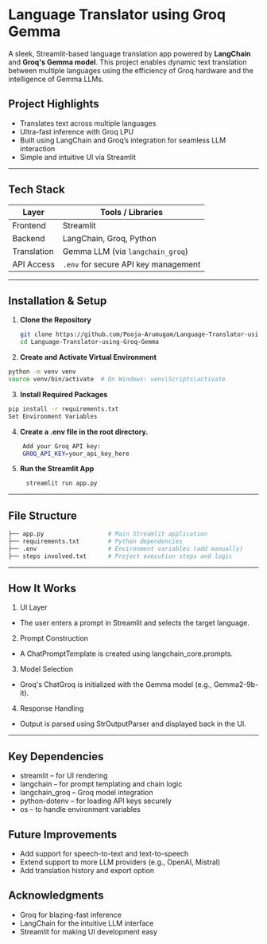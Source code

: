# Language Translator using Groq Gemma

A sleek, Streamlit-based language translation app powered by **LangChain** and **Groq's Gemma model**. This project enables dynamic text translation between multiple languages using the efficiency of Groq hardware and the intelligence of Gemma LLMs.

## Project Highlights

- Translates text across multiple languages
- Ultra-fast inference with Groq LPU
- Built using LangChain and Groq’s integration for seamless LLM interaction
- Simple and intuitive UI via Streamlit
---

## Tech Stack

| Layer       | Tools / Libraries                             |
|-------------|-----------------------------------------------|
| Frontend    | Streamlit                                     |
| Backend     | LangChain, Groq, Python                       |
| Translation | Gemma LLM (via `langchain_groq`)             |
| API Access  | `.env` for secure API key management          |

---

## Installation & Setup

1. **Clone the Repository**
   ```bash
   git clone https://github.com/Pooja-Arumugam/Language-Translator-using-Groq-Gemma.git
   cd Language-Translator-using-Groq-Gemma
   ```

2. **Create and Activate Virtual Environment**
 ```bash
 python -m venv venv
 source venv/bin/activate  # On Windows: venv\Scripts\activate
 ```
3. **Install Required Packages**
```bash
pip install -r requirements.txt
Set Environment Variables
```
4. **Create a .env file in the root directory.**
 ```bash
     Add your Groq API key:
     GROQ_API_KEY=your_api_key_here
```
 5. **Run the Streamlit App**
```bash
     streamlit run app.py
```
---
## File Structure
```bash
├── app.py                  # Main Streamlit application
├── requirements.txt        # Python dependencies
├── .env                    # Environment variables (add manually)
├── steps involved.txt      # Project execution steps and logic
```
---
## How It Works
1. UI Layer
- The user enters a prompt in Streamlit and selects the target language.

2. Prompt Construction
- A ChatPromptTemplate is created using langchain_core.prompts.

3. Model Selection
- Groq's ChatGroq is initialized with the Gemma model (e.g., Gemma2-9b-it).

4. Response Handling
- Output is parsed using StrOutputParser and displayed back in the UI.
---
## Key Dependencies
 - streamlit – for UI rendering
 - langchain – for prompt templating and chain logic
 - langchain_groq – Groq model integration
 - python-dotenv – for loading API keys securely
 - os – to handle environment variables

## Future Improvements
 - Add support for speech-to-text and text-to-speech
 - Extend support to more LLM providers (e.g., OpenAI, Mistral)
 - Add translation history and export option

## Acknowledgments
 - Groq for blazing-fast inference
 - LangChain for the intuitive LLM interface
 - Streamlit for making UI development easy
